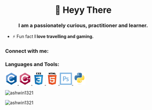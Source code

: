 <h1 align="center"> 👋 Heyy There</h1>
<h3 align="center">I am a passionately curious, practitioner and learner.</h3>

- ⚡ Fun fact **I love travelling and gaming.**

<h3 align="left">Connect with me:</h3>
<!-- <p align="left">
<a href="https://twitter.com/ashwinkhatiwad3" target="blank"><img align="center" src="https://raw.githubusercontent.com/rahuldkjain/github-profile-readme-generator/neutral-icons/src/images/icons/Social/twitter.svg" alt="ashwinkhatiwad3" height="30" width="40" /></a>
<a href="https://linkedin.com/in/ashwin-khatiwada" target="blank"><img align="center" src="https://raw.githubusercontent.com/rahuldkjain/github-profile-readme-generator/neutral-icons/src/images/icons/Social/linked-in-alt.svg" alt="ashwin-khatiwada" height="30" width="40" /></a>
<a href="https://instagram.com/_ashwinn.__" target="blank"><img align="center" src="https://raw.githubusercontent.com/rahuldkjain/github-profile-readme-generator/neutral-icons/src/images/icons/Social/instagram.svg" alt="_ashwinn.__" height="30" width="40" /></a>
</p> -->

<h3 align="left">Languages and Tools:</h3>
<p align="left"> <a href="https://www.cprogramming.com/" target="_blank"> <img src="https://raw.githubusercontent.com/devicons/devicon/master/icons/c/c-original.svg" alt="c" width="40" height="40"/> </a> <a href="https://www.w3schools.com/cpp/" target="_blank"> <img src="https://raw.githubusercontent.com/devicons/devicon/master/icons/cplusplus/cplusplus-original.svg" alt="cplusplus" width="40" height="40"/> </a> <a href="https://www.w3schools.com/css/" target="_blank"> <img src="https://raw.githubusercontent.com/devicons/devicon/master/icons/css3/css3-original-wordmark.svg" alt="css3" width="40" height="40"/> </a> <a href="https://www.w3.org/html/" target="_blank"> <img src="https://raw.githubusercontent.com/devicons/devicon/master/icons/html5/html5-original-wordmark.svg" alt="html5" width="40" height="40"/> </a> <a href="https://www.photoshop.com/en" target="_blank"> <img src="https://raw.githubusercontent.com/devicons/devicon/master/icons/photoshop/photoshop-line.svg" alt="photoshop" width="40" height="40"/> </a> <a href="https://www.python.org" target="_blank"> <img src="https://raw.githubusercontent.com/devicons/devicon/master/icons/python/python-original.svg" alt="python" width="40" height="40"/> </a> </p>

<p ><img align="left" src="https://github-readme-stats.vercel.app/api/top-langs?username=ashwin1321&show_icons=true&locale=en&layout=compact" alt="ashwin1321" /></p>
<br>

<!-- <p>&nbsp;<img align="center" src="https://github-readme-stats.vercel.app/api?username=ashwin1321&show_icons=true&locale=en" alt="ashwin1321" /></p> -->

<p><img align="center" src="https://github-readme-streak-stats.herokuapp.com/?user=ashwin1321&" alt="ashwin1321" /></p>
